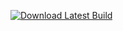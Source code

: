 [![Download Latest Build](https://img.shields.io/badge/Download-Latest%20Build-brightgreen)](https://github.com/cikeZ00/LocalPavTV_GUI/actions/runs/13229773479)
